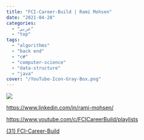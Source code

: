 ```yaml
---
title: "FCI-Career-Build | Rami Mohsen"
date: "2021-04-28"
categories:
  - "عربي"
  - "top"
tags:
  - "algorithms"
  - "back end"
  - "c#"
  - "computer-science"
  - "data-structure"
  - "java"
cover: "/YouTube-Icon-Gray-Box.png"
---
```


![](https://yt3.ggpht.com/ytc/AAUvwngBvTsjgmCA8dXWbtQX5LXhuZSmXmzlA0VcV6_OUQ=s176-c-k-c0x00ffffff-no-rj)

https://www.linkedin.com/in/rami-mohsen/

https://www.youtube.com/c/FCICareerBuild/playlists

[(31) FCI-Career-Build ](https://www.youtube.com/c/FCICareerBuild/playlists)

